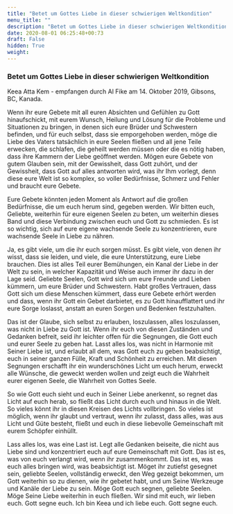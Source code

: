 ```yaml
---
title: "Betet um Gottes Liebe in dieser schwierigen Weltkondition"
menu_title: ""
description: "Betet um Gottes Liebe in dieser schwierigen Weltkondition"
date: 2020-08-01 06:25:48+00:73
draft: False
hidden: True
weight:
---
```

### Betet um Gottes Liebe in dieser schwierigen Weltkondition

Keea Atta Kem - empfangen durch Al Fike am 14. Oktober 2019, Gibsons, BC, Kanada.

Wenn ihr eure Gebete mit all euren Absichten und Gefühlen zu Gott hinaufschickt, mit eurem Wunsch, Heilung und Lösung für die Probleme und Situationen zu bringen, in denen sich eure Brüder und Schwestern befinden, und für euch selbst, dass sie emporgehoben werden, möge die Liebe des Vaters tatsächlich in eure Seelen fließen und all jene Teile erwecken, die schlafen, die geheilt werden müssen oder die es nötig haben, dass ihre Kammern der Liebe geöffnet werden. Mögen eure Gebete von gutem Glauben sein, mit der Gewissheit, dass Gott zuhört, und der Gewissheit, dass Gott auf alles antworten wird, was ihr Ihm vorlegt, denn diese eure Welt ist so komplex, so voller Bedürfnisse, Schmerz und Fehler und braucht eure Gebete.

Eure Gebete könnten jeden Moment als Antwort auf die großen Bedürfnisse, die um euch herum sind, gegeben werden. Wir bitten euch, Geliebte, weiterhin für eure eigenen Seelen zu beten, um weiterhin dieses Band und diese Verbindung zwischen euch und Gott zu schmieden. Es ist so wichtig, sich auf eure eigene wachsende Seele zu konzentrieren, eure wachsende Seele in Liebe zu nähren.

Ja, es gibt viele, um die ihr euch sorgen müsst. Es gibt viele, von denen ihr wisst, dass sie leiden, und viele, die eure Unterstützung, eure Liebe brauchen. Dies ist alles Teil eurer Bemühungen, ein Kanal der Liebe in der Welt zu sein, in welcher Kapazität und Weise auch immer ihr dazu in der Lage seid. Geliebte Seelen, Gott wird sich um eure Freunde und Lieben kümmern, um eure Brüder und Schwestern. Habt großes Vertrauen, dass Gott sich um diese Menschen kümmert, dass eure Gebete erhört werden und dass, wenn ihr Gott ein Gebet darbietet, es zu Gott hinaufflattert und ihr eure Sorge loslasst, anstatt an euren Sorgen und Bedenken festzuhalten.

Das ist der Glaube, sich selbst zu erlauben, loszulassen, alles loszulassen, was nicht in Liebe zu Gott ist. Wenn ihr euch von diesen Zuständen und Gedanken befreit, seid ihr leichter offen für die Segnungen, die Gott euch und eurer Seele zu geben hat. Lasst alles los, was nicht in Harmonie mit Seiner Liebe ist, und erlaubt all dem, was Gott euch zu geben beabsichtigt, euch in seiner ganzen Fülle, Kraft und Schönheit zu erreichen. Mit diesen Segnungen erschafft ihr ein wunderschönes Licht um euch herum, erweckt alle Wünsche, die geweckt werden wollen und zeigt euch die Wahrheit eurer eigenen Seele, die Wahrheit von Gottes Seele.

So wie Gott euch sieht und euch in Seiner Liebe anerkennt, so regnet das Licht auf euch herab, so fließt das Licht durch euch und hinaus in die Welt. So vieles könnt ihr in diesen Kreisen des Lichts vollbringen. So vieles ist möglich, wenn ihr glaubt und vertraut, wenn ihr zulasst, dass alles, was aus Licht und Güte besteht, fließt und euch in diese liebevolle Gemeinschaft mit eurem Schöpfer einhüllt.

Lass alles los, was eine Last ist. Legt alle Gedanken beiseite, die nicht aus Liebe sind und konzentriert euch auf eure Gemeinschaft mit Gott. Das ist es, was von euch verlangt wird, wenn ihr zusammenkommt. Das ist es, was euch alles bringen wird, was beabsichtigt ist. Möget ihr zutiefst gesegnet sein, geliebte Seelen, vollständig erweckt, den Weg gezeigt bekommen, um Gott weiterhin so zu dienen, wie ihr gebetet habt, und um Seine Werkzeuge und Kanäle der Liebe zu sein. Möge Gott euch segnen, geliebte Seelen. Möge Seine Liebe weiterhin in euch fließen. Wir sind mit euch, wir lieben euch. Gott segne euch. Ich bin Keea und ich liebe euch. Gott segne euch.

